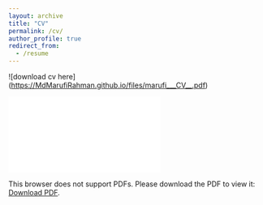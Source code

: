 ```yaml
---
layout: archive
title: "CV"
permalink: /cv/
author_profile: true
redirect_from:
  - /resume
---
```


![download cv here] (https://MdMarufiRahman.github.io/files/marufi___CV__.pdf)

<object data="files/marufi___CV__.pdf" type="application/pdf" width="700px" height="700px">
    <embed src="files/marufi___CV__.pdf">
        <p>This browser does not support PDFs. Please download the PDF to view it: <a href="files/marufi___CV__.pdf">Download PDF</a>.</p>
    </embed>
</object>

